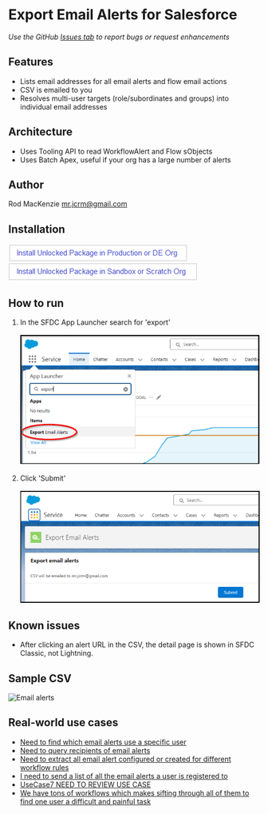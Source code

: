 # Export Email Alerts for Salesforce
*Use the GitHub [Issues tab](https://github.com/50471736/Export_Email_Alerts/issues) to report bugs or request enhancements*
## Features
- Lists email addresses for all email alerts and flow email actions
- CSV is emailed to you
- Resolves multi-user targets (role/subordinates and groups) into individual email addresses
## Architecture
- Uses Tooling API to read WorkflowAlert and Flow sObjects
- Uses Batch Apex, useful if your org has a large number of alerts
## Author
Rod MacKenzie mr.jcrm@gmail.com
## Installation
[![Install Unlocked Package in Production](./images/btn-install-unlocked-package-prod-de.png)](https://login.salesforce.com/packaging/installPackage.apexp?p0=04tak00000030Y9AAI)<br>
[![Install Unlocked Package in Sandbox](./images/btn-install-unlocked-package-sandbox-scratch.png)](https://test.salesforce.com/packaging/installPackage.apexp?p0=04tak00000030Y9AAI)<br>
## How to run
1. In the SFDC App Launcher search for 'export'<br>
<br><img src="images/HowToLaunch.png" alt="Alt text" title="Optional title" width="600"/><br><br>
2. Click 'Submit'<br>
<br><img src="images/HowToLaunch2.png" alt="Alt text" title="Optional title" width="600"/>
## Known issues
- After clicking an alert URL in the CSV, the detail page is shown in SFDC Classic, not Lightning.
## Sample CSV
<img width="769" alt="Email alerts" src="https://user-images.githubusercontent.com/16543260/233796850-b12af254-c27e-4de3-ba76-dd4aa726b339.png">

## Real-world use cases
- [Need to find which email alerts use a specific user](https://success.salesforce.com/answers?id=90630000000gqM7AAI)
- [Need to query recipients of email alerts](https://ideas.salesforce.com/s/idea/a0B8W00000GdhyhUAB/allow-tooling-api-to-query-recipients-for-workflow-alerts)
- [Need to extract all email alert configured or created for different workflow rules](https://www.sfdcstuff.com/2020/01/fetch-all-workflow-email-alert-details.html#google_vignette)
- [I need to send a list of all the email alerts a user is registered to](https://salesforce.stackexchange.com/questions/302616/how-to-query-the-workflowalert-metadata-object)
- [UseCase7 NEED TO REVIEW USE CASE](https://trailhead.salesforce.com/trailblazer-community/feed/0D54S00000A7kiySAB)
- [We have tons of workflows which makes sifting through all of them to find one user a difficult and painful task](https://ideas.salesforce.com/s/idea/a0B8W00000GdivMUAR/deactivating-users-who-are-used-in-workflows)
